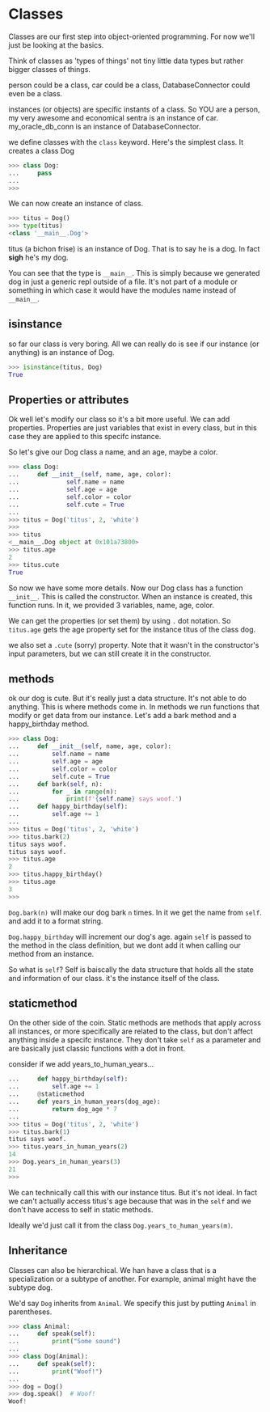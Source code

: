 # Classes

Classes are our first step into object-oriented programming.  For now we'll just be looking at the basics.

Think of classes as 'types of things' not tiny little data types but rather bigger classes of things.

person could be a class, car could be a class, DatabaseConnector could even be a class.

instances (or objects) are specific instants of a class.  So YOU are a person, my very awesome and economical sentra is an instance of car.  my_oracle_db_conn is an instance of DatabaseConnector.

we define classes with the `class` keyword.  Here's the simplest class.  It creates a class Dog

```python
>>> class Dog:
...     pass
... 
>>>
```

We can now create an instance of class.

```python
>>> titus = Dog()
>>> type(titus)
<class '__main__.Dog'>
```

titus (a bichon frise) is an instance of Dog.  That is to say he is a dog.  In fact **sigh** he's my dog.

You can see that the type is `__main__`.  This is simply because we generated dog in just a generic repl outside of a file.  It's not part of a module or something in which case it would have the modules name instead of `__main__`.

## isinstance
so far our class is very boring.  All we can really do is see if our instance (or anything) is an instance of Dog.

```python
>>> isinstance(titus, Dog)
True
```

## Properties or attributes
Ok well let's modify our class so it's a bit more useful.  We can add properties.  Properties are just variables that exist in every class, but in this case they are applied to this specifc instance.

So let's give our Dog class a name, and an age, maybe a color.

```python
>>> class Dog:
...     def __init__(self, name, age, color):
...             self.name = name
...             self.age = age
...             self.color = color
...             self.cute = True
... 
>>> titus = Dog('titus', 2, 'white')
>>> 
>>> titus
<__main__.Dog object at 0x101a73800>
>>> titus.age
2
>>> titus.cute
True
```

So now we have some more details.  Now our Dog class has a function `__init__`.  This is called the constructor.  When an instance is created, this function runs.  In it, we provided 3 variables, name, age, color.

We can get the properties (or set them) by using `.` dot notation.  So `titus.age` gets the age property set for the instance titus of the class dog.

we also set a `.cute` (sorry) property.  Note that it wasn't in the constructor's input parameters, but we can still create it in the constructor.

## methods
ok our dog is cute.  But it's really just a data structure.  It's not able to do anything.  This is where methods come in.  In methods we run functions that modify or get data from our instance.  Let's add a bark method and a happy_birthday method.

```python
>>> class Dog:
...     def __init__(self, name, age, color):
...         self.name = name
...         self.age = age
...         self.color = color
...         self.cute = True
...     def bark(self, n):
...         for _ in range(n):
...             print(f'{self.name} says woof.')  
...     def happy_birthday(self):
...         self.age += 1
... 
>>> titus = Dog('titus', 2, 'white')
>>> titus.bark(2)
titus says woof.
titus says woof.
>>> titus.age
2
>>> titus.happy_birthday()
>>> titus.age
3
>>> 
```

`Dog.bark(n)` will make our dog bark `n` times.  In it we get the name from `self`. and add it to a format string.

`Dog.happy_birthday` will increment our dog's age.  again `self` is passed to the method in the class definition, but we dont add it when calling our method from an instance.

So what is `self`?  Self is baiscally the data structure that holds all the state and information of our class.  it's the instance itself of the class.

## staticmethod
On the other side of the coin.  Static methods are methods that apply across all instances, or more specifically are related to the class, but don't affect anything inside a specifc instance.  They don't take `self` as a parameter and are basically just classic functions with a dot in front.

consider if we add years_to_human_years...

```python
...     def happy_birthday(self):
...         self.age += 1
...     @staticmethod
...     def years_in_human_years(dog_age):
...         return dog_age * 7
... 
>>> titus = Dog('titus', 2, 'white')
>>> titus.bark(1)
titus says woof.
>>> titus.years_in_human_years(2)
14
>>> Dog.years_in_human_years(3)
21
>>> 
```

We can technically call this with our instance titus.  But it's not ideal.  In fact we can't actually access titus's age because that was in the `self` and we don't have access to self in static methods.

Ideally we'd just call it from the class `Dog.years_to_human_years(m)`.

## Inheritance

Classes can also be hierarchical.  We han have a class that is a specialization or a subtype of another.  For example, animal might have the subtype dog.

We'd say `Dog` inherits from `Animal`.  We specify this just by putting `Animal` in parentheses.


```python
>>> class Animal:
...     def speak(self):
...         print("Some sound")
... 
>>> class Dog(Animal):
...     def speak(self):
...         print("Woof!")
... 
>>> dog = Dog()
>>> dog.speak()  # Woof!
Woof!
```